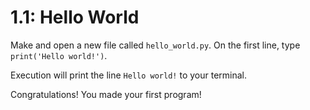 # 1.1: Hello World

Make and open a new file called `hello_world.py`. On the first line, type `print('Hello world!')`.

Execution will print the line `Hello world!` to your terminal.

Congratulations! You made your first program!
